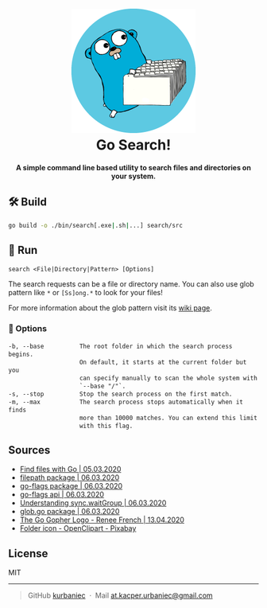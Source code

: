 <h1 align="center">
  <br>
  <img src="images/Logo/Logo.png" alt="go search" width="250"></a>
  <br>
  Go Search!
  <br>
</h1>

<h4 align="center">A simple command line based utility to search files and directories on your system.</h4>

## 🛠️ Build

```bash
go build -o ./bin/search[.exe|.sh|...] search/src
```

## 🚴 Run

```
search <File|Directory|Pattern> [Options]
```

The  search requests can be a file or directory name. You can also use glob pattern like `*` or `[Ss]ong.*` to look for your files! 

For more information about the glob pattern visit its [wiki page](https://en.wikipedia.org/wiki/Glob_(programming)).

### 📎 Options

```
-b, --base          The root folder in which the search process begins.
                    On default, it starts at the current folder but you 
                    can specify manually to scan the whole system with
                    `--base "/"`.
-s, --stop          Stop the search process on the first match.
-m, --max           The search process stops automatically when it finds
                    more than 10000 matches. You can extend this limit
                    with this flag.
```



## Sources

* [Find files with Go | 05.03.2020](https://socketloop.com/tutorials/golang-find-files-by-name-cross-platform-example)
* [filepath package | 06.03.2020](https://golang.org/pkg/path/filepath/#pkg-overview)
* [go-flags package | 06.03.2020](https://github.com/jessevdk/go-flags)
* [go-flags api | 06.03.2020](https://godoc.org/github.com/jessevdk/go-flags)
* [Understanding sync.waitGroup | 06.03.2020](https://stackoverflow.com/a/25234899)
* [glob.go package | 06.03.2020](https://github.com/gobwas/glob)
* [The Go Gopher Logo - Renee French | 13.04.2020](https://commons.wikimedia.org/wiki/File:Gogophercolor.png)
* [Folder icon - OpenClipart - Pixabay](https://pixabay.com/images/id-146153/)

## License

MIT

---

> GitHub [kurbaniec](https://github.com/kurbaniec-tgm) &nbsp;&middot;&nbsp;
> Mail [at.kacper.urbaniec@gmail.com](mailto:at.kacper.urbaniec@gmail.com)